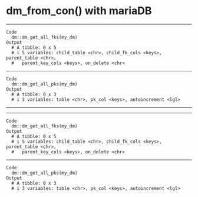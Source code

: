 # dm_from_con() with mariaDB

    

---

    Code
      dm::dm_get_all_fks(my_dm)
    Output
      # A tibble: 0 x 5
      # i 5 variables: child_table <chr>, child_fk_cols <keys>, parent_table <chr>,
      #   parent_key_cols <keys>, on_delete <chr>

---

    Code
      dm::dm_get_all_pks(my_dm)
    Output
      # A tibble: 0 x 3
      # i 3 variables: table <chr>, pk_col <keys>, autoincrement <lgl>

---

    

---

    Code
      dm::dm_get_all_fks(my_dm)
    Output
      # A tibble: 0 x 5
      # i 5 variables: child_table <chr>, child_fk_cols <keys>, parent_table <chr>,
      #   parent_key_cols <keys>, on_delete <chr>

---

    Code
      dm::dm_get_all_pks(my_dm)
    Output
      # A tibble: 0 x 3
      # i 3 variables: table <chr>, pk_col <keys>, autoincrement <lgl>

